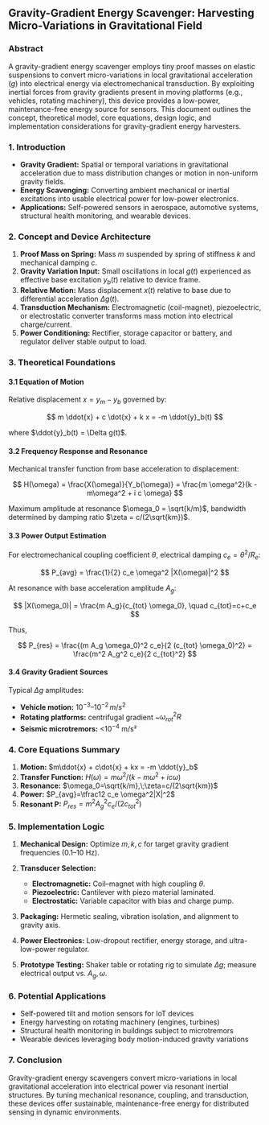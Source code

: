 ## Gravity-Gradient Energy Scavenger: Harvesting Micro-Variations in Gravitational Field

### Abstract

A gravity-gradient energy scavenger employs tiny proof masses on elastic suspensions to convert micro-variations in local gravitational acceleration ($g$) into electrical energy via electromechanical transduction. By exploiting inertial forces from gravity gradients present in moving platforms (e.g., vehicles, rotating machinery), this device provides a low-power, maintenance-free energy source for sensors. This document outlines the concept, theoretical model, core equations, design logic, and implementation considerations for gravity-gradient energy harvesters.

### 1. Introduction

* **Gravity Gradient:** Spatial or temporal variations in gravitational acceleration due to mass distribution changes or motion in non-uniform gravity fields.
* **Energy Scavenging:** Converting ambient mechanical or inertial excitations into usable electrical power for low-power electronics.
* **Applications:** Self-powered sensors in aerospace, automotive systems, structural health monitoring, and wearable devices.

### 2. Concept and Device Architecture

1. **Proof Mass on Spring:** Mass $m$ suspended by spring of stiffness $k$ and mechanical damping $c$.
2. **Gravity Variation Input:** Small oscillations in local $g(t)$ experienced as effective base excitation $y_b(t)$ relative to device frame.
3. **Relative Motion:** Mass displacement $x(t)$ relative to base due to differential acceleration $\Delta g(t)$.
4. **Transduction Mechanism:** Electromagnetic (coil-magnet), piezoelectric, or electrostatic converter transforms mass motion into electrical charge/current.
5. **Power Conditioning:** Rectifier, storage capacitor or battery, and regulator deliver stable output to load.

### 3. Theoretical Foundations

#### 3.1 Equation of Motion

Relative displacement $x = y_m - y_b$ governed by:

$$
m \ddot{x} + c \dot{x} + k x = -m \ddot{y}_b(t)
$$

where $\ddot{y}_b(t) = \Delta g(t)$.

#### 3.2 Frequency Response and Resonance

Mechanical transfer function from base acceleration to displacement:

$$
H(\omega) = \frac{X(\omega)}{Y_b(\omega)} = \frac{m \omega^2}{k - m\omega^2 + i c \omega}
$$

Maximum amplitude at resonance $\omega_0 = \sqrt{k/m}$, bandwidth determined by damping ratio $\zeta = c/(2\sqrt{km})$.

#### 3.3 Power Output Estimation

For electromechanical coupling coefficient $\theta$, electrical damping $c_e = \theta^2/R_e$:

$$
P_{avg} = \frac{1}{2} c_e \omega^2 |X(\omega)|^2
$$

At resonance with base acceleration amplitude $A_g$:

$$
|X(\omega_0)| = \frac{m A_g}{c_{tot} \omega_0}, \quad c_{tot}=c+c_e
$$

Thus,

$$
P_{res} = \frac{(m A_g \omega_0)^2 c_e}{2 (c_{tot} \omega_0)^2} = \frac{m^2 A_g^2 c_e}{2 c_{tot}^2}
$$

#### 3.4 Gravity Gradient Sources

Typical $\Delta g$ amplitudes:

* **Vehicle motion:** $10^{-3}$–$10^{-2}\, m/s^2$
* **Rotating platforms:** centrifugal gradient \~$\omega_{rot}^2 R$
* **Seismic microtremors:** <$10^{-4}$ m/s²

### 4. Core Equations Summary

1. **Motion:** $m\ddot{x} + c\dot{x} + kx = -m \ddot{y}_b$
2. **Transfer Function:** $H(\omega)=m\omega^2/(k-m\omega^2+i c\omega)$
3. **Resonance:** $\omega_0=\sqrt{k/m},\;\zeta=c/(2\sqrt{km})$
4. **Power:** $P_{avg}=\tfrac12 c_e \omega^2|X|^2$
5. **Resonant P:** $P_{res}=m^2A_g^2 c_e/(2 c_{tot}^2)$

### 5. Implementation Logic

1. **Mechanical Design:** Optimize $m, k, c$ for target gravity gradient frequencies (0.1–10 Hz).
2. **Transducer Selection:**

   * **Electromagnetic:** Coil–magnet with high coupling $\theta$.
   * **Piezoelectric:** Cantilever with piezo material laminated.
   * **Electrostatic:** Variable capacitor with bias and charge pump.
3. **Packaging:** Hermetic sealing, vibration isolation, and alignment to gravity axis.
4. **Power Electronics:** Low-dropout rectifier, energy storage, and ultra-low-power regulator.
5. **Prototype Testing:** Shaker table or rotating rig to simulate $\Delta g$; measure electrical output vs. $A_g, \omega$.

### 6. Potential Applications

* Self-powered tilt and motion sensors for IoT devices
* Energy harvesting on rotating machinery (engines, turbines)
* Structural health monitoring in buildings subject to microtremors
* Wearable devices leveraging body motion-induced gravity variations

### 7. Conclusion

Gravity-gradient energy scavengers convert micro-variations in local gravitational acceleration into electrical power via resonant inertial structures. By tuning mechanical resonance, coupling, and transduction, these devices offer sustainable, maintenance-free energy for distributed sensing in dynamic environments.

